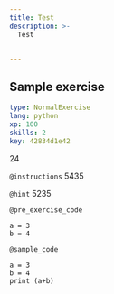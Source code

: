 ```yaml
---
title: Test
description: >-
  Test


---
```

## Sample exercise

```yaml
type: NormalExercise
lang: python
xp: 100
skills: 2
key: 42834d1e42
```

24

`@instructions`
5435

`@hint`
5235

`@pre_exercise_code`
```{python}
a = 3
b = 4
```
`@sample_code`
```{python}
a = 3
b = 4
print (a+b)
```





